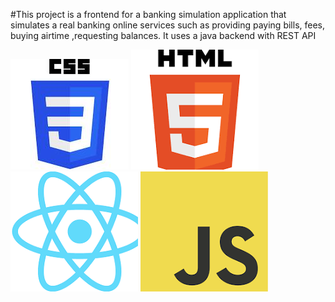 #This project is a frontend for a banking simulation application that simulates a real banking online services such as providing paying bills, fees, buying airtime ,requesting balances. It uses a java backend with REST API

<img src="./src/LoginPage/Images/Css-logo.jpeg"/>
<img src="./src/LoginPage/Images/html-logo.png"/>
<img src="./src/LoginPage/Images/Untitled.png"/>
<img src="./src/LoginPage/Images/Java-script-Logo.png"/>